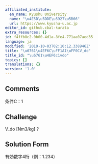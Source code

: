 ```yaml
---
affiliated_institute:
  en_name: Kyushu University
  name: "\u4E5D\u5DDE\u5927\u5B66"
  url: https://www.kyushu-u.ac.jp
editor_id: github.cbal-kurata
extra_resources: {}
id: f4ffb8c2-0b00-4d1a-8fe4-771aa07aed35
language: ja
modified: '2019-10-03T02:10:12.338946Z'
title: "\u6761\u4EF6C\uFF1A1\uFF0CV_do"
title_id: "\u6761\u4EF6c1vdo"
topics: []
translations: {}
version: '1.0'
---
```


## Comments
条件C：1

## Challenge
V_do [Nm3/kg] ?

## Solution Form
有効数字4桁（例：1.234）





